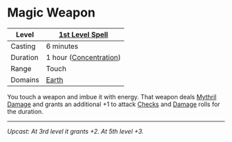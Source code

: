 # Magic Weapon

| Level    | [1st Level Spell](1st%20Level%20Spells.md)        |
| -------- | --------------------------------------------------- |
| Casting  | 6 minutes                                           |
| Duration | 1 hour ([Concentration](../../../Concentration.md)) |
| Range    | Touch                                               |
| Domains  | [Earth](../../../Spell%20Domains/Earth.md)          |

You touch a weapon and imbue it with energy. That weapon deals [Mythril Damage](../../../../Damage%20Types/Mythril%20Damage.md) and grants an additional +1 to attack [Checks](../../../../Game%20Procedures/Check.md) and [Damage](../../../../Damage%20Types/!Damage%20Types.md) rolls for the duration.

---
*Upcast: At 3rd level it grants +2. At 5th level +3.*